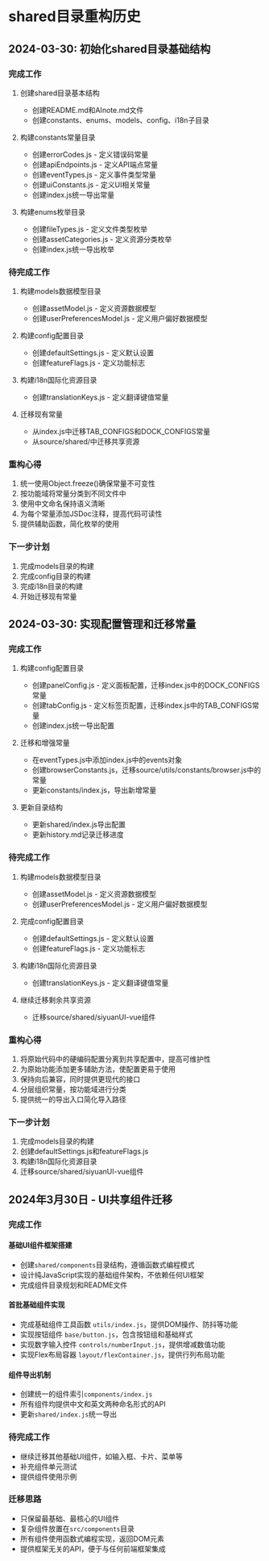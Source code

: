 # shared目录重构历史

## 2024-03-30: 初始化shared目录基础结构

### 完成工作

1. 创建shared目录基本结构
   - 创建README.md和AInote.md文件
   - 创建constants、enums、models、config、i18n子目录

2. 构建constants常量目录
   - 创建errorCodes.js - 定义错误码常量
   - 创建apiEndpoints.js - 定义API端点常量
   - 创建eventTypes.js - 定义事件类型常量
   - 创建uiConstants.js - 定义UI相关常量
   - 创建index.js统一导出常量

3. 构建enums枚举目录
   - 创建fileTypes.js - 定义文件类型枚举
   - 创建assetCategories.js - 定义资源分类枚举
   - 创建index.js统一导出枚举

### 待完成工作

1. 构建models数据模型目录
   - 创建assetModel.js - 定义资源数据模型
   - 创建userPreferencesModel.js - 定义用户偏好数据模型

2. 构建config配置目录
   - 创建defaultSettings.js - 定义默认设置
   - 创建featureFlags.js - 定义功能标志

3. 构建i18n国际化资源目录
   - 创建translationKeys.js - 定义翻译键值常量

4. 迁移现有常量
   - 从index.js中迁移TAB_CONFIGS和DOCK_CONFIGS常量
   - 从source/shared/中迁移共享资源

### 重构心得

1. 统一使用Object.freeze()确保常量不可变性
2. 按功能域将常量分类到不同文件中
3. 使用中文命名保持语义清晰
4. 为每个常量添加JSDoc注释，提高代码可读性
5. 提供辅助函数，简化枚举的使用

### 下一步计划

1. 完成models目录的构建
2. 完成config目录的构建
3. 完成i18n目录的构建
4. 开始迁移现有常量

## 2024-03-30: 实现配置管理和迁移常量

### 完成工作

1. 构建config配置目录
   - 创建panelConfig.js - 定义面板配置，迁移index.js中的DOCK_CONFIGS常量
   - 创建tabConfig.js - 定义标签页配置，迁移index.js中的TAB_CONFIGS常量
   - 创建index.js统一导出配置

2. 迁移和增强常量
   - 在eventTypes.js中添加index.js中的events对象
   - 创建browserConstants.js，迁移source/utils/constants/browser.js中的常量
   - 更新constants/index.js，导出新增常量

3. 更新目录结构
   - 更新shared/index.js导出配置
   - 更新history.md记录迁移进度

### 待完成工作

1. 构建models数据模型目录
   - 创建assetModel.js - 定义资源数据模型
   - 创建userPreferencesModel.js - 定义用户偏好数据模型

2. 完成config配置目录
   - 创建defaultSettings.js - 定义默认设置
   - 创建featureFlags.js - 定义功能标志

3. 构建i18n国际化资源目录
   - 创建translationKeys.js - 定义翻译键值常量

4. 继续迁移剩余共享资源
   - 迁移source/shared/siyuanUI-vue组件

### 重构心得

1. 将原始代码中的硬编码配置分离到共享配置中，提高可维护性
2. 为原始功能添加更多辅助方法，使配置更易于使用
3. 保持向后兼容，同时提供更现代的接口
4. 分层组织常量，按功能域进行分类
5. 提供统一的导出入口简化导入路径

### 下一步计划

1. 完成models目录的构建
2. 创建defaultSettings.js和featureFlags.js
3. 构建i18n国际化资源目录
4. 迁移source/shared/siyuanUI-vue组件

## 2024年3月30日 - UI共享组件迁移

### 完成工作

#### 基础UI组件框架搭建
- 创建`shared/components`目录结构，遵循函数式编程模式
- 设计纯JavaScript实现的基础组件架构，不依赖任何UI框架
- 完成组件目录规划和README文件

#### 首批基础组件实现
- 完成基础组件工具函数 `utils/index.js`，提供DOM操作、防抖等功能
- 实现按钮组件 `base/button.js`，包含按钮组和基础样式
- 实现数字输入控件 `controls/numberInput.js`，提供增减数值功能
- 实现Flex布局容器 `layout/flexContainer.js`，提供行列布局功能

#### 组件导出机制
- 创建统一的组件索引`components/index.js`
- 所有组件均提供中文和英文两种命名形式的API
- 更新`shared/index.js`统一导出

### 待完成工作
- 继续迁移其他基础UI组件，如输入框、卡片、菜单等
- 补充组件单元测试
- 提供组件使用示例

### 迁移思路
- 只保留最基础、最核心的UI组件
- 复杂组件放置在`src/components`目录
- 所有组件使用函数式编程实现，返回DOM元素
- 提供框架无关的API，便于与任何前端框架集成 